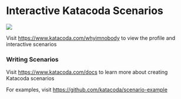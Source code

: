 # Interactive Katacoda Scenarios

[![](http://shields.katacoda.com/katacoda/whyimnobody/count.svg)](https://www.katacoda.com/whyimnobody "Get your profile on Katacoda.com")

Visit https://www.katacoda.com/whyimnobody to view the profile and interactive scenarios

### Writing Scenarios
Visit https://www.katacoda.com/docs to learn more about creating Katacoda scenarios

For examples, visit https://github.com/katacoda/scenario-example
